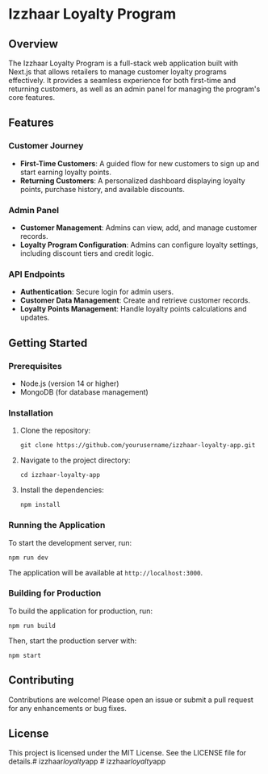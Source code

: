 # Izzhaar Loyalty Program

## Overview
The Izzhaar Loyalty Program is a full-stack web application built with Next.js that allows retailers to manage customer loyalty programs effectively. It provides a seamless experience for both first-time and returning customers, as well as an admin panel for managing the program's core features.

## Features

### Customer Journey
- **First-Time Customers**: A guided flow for new customers to sign up and start earning loyalty points.
- **Returning Customers**: A personalized dashboard displaying loyalty points, purchase history, and available discounts.

### Admin Panel
- **Customer Management**: Admins can view, add, and manage customer records.
- **Loyalty Program Configuration**: Admins can configure loyalty settings, including discount tiers and credit logic.

### API Endpoints
- **Authentication**: Secure login for admin users.
- **Customer Data Management**: Create and retrieve customer records.
- **Loyalty Points Management**: Handle loyalty points calculations and updates.

## Getting Started

### Prerequisites
- Node.js (version 14 or higher)
- MongoDB (for database management)

### Installation
1. Clone the repository:
   ```
   git clone https://github.com/yourusername/izzhaar-loyalty-app.git
   ```
2. Navigate to the project directory:
   ```
   cd izzhaar-loyalty-app
   ```
3. Install the dependencies:
   ```
   npm install
   ```

### Running the Application
To start the development server, run:
```
npm run dev
```
The application will be available at `http://localhost:3000`.

### Building for Production
To build the application for production, run:
```
npm run build
```
Then, start the production server with:
```
npm start
```

## Contributing
Contributions are welcome! Please open an issue or submit a pull request for any enhancements or bug fixes.

## License
This project is licensed under the MIT License. See the LICENSE file for details.#   i z z h a a r _ l o y a l t y _ a p p  
 #   i z z h a a r _ l o y a l t y _ a p p  
 